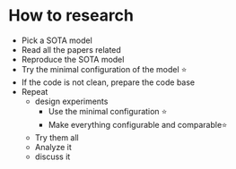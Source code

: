 # How to research

- Pick a SOTA model
- Read all the papers related
- Reproduce the SOTA model
- Try the minimal configuration of the model ⭐
- If the code is not clean, prepare the code base
- Repeat
  - design experiments
    - Use the minimal configuration ⭐
    - Make everything configurable and comparable⭐
  - Try them all
  - Analyze it
  - discuss it



